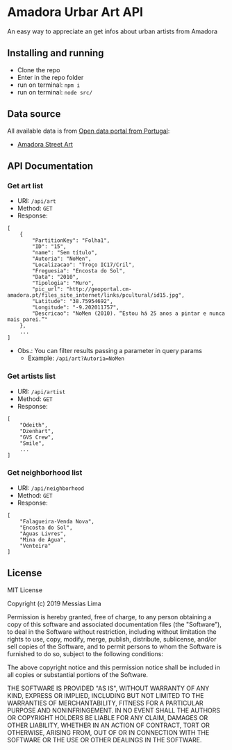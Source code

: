 # Amadora Urbar Art API
An easy way to appreciate an get infos about urban artists from Amadora

## Installing and running
- Clone the repo
- Enter in the repo folder
- run on terminal: `npm i`
- run on terminal: `node src/`

## Data source
All available data is from [Open data portal from Portugal](http://dados.gov.pt):
- [Amadora Street Art](https://dados.gov.pt/pt/reuses/amadora-street-art-open-source/)

## API Documentation

### Get art list
- URI: `/api/art`
- Method: `GET`
- Response: 
```
[
    {
        "PartitionKey": "Folha1",
        "ID": "15",
        "name": "Sem título",
        "Autoria": "NoMen",
        "Localizacao": "Troço IC17/Cril",
        "Freguesia": "Encosta do Sol",
        "Data": "2010",
        "Tipologia": "Muro",
        "pic_url": "http://geoportal.cm-amadora.pt/files_site_internet/links/pcultural/id15.jpg",
        "Latitude": "38.75954692",
        "Longitude": "-9.202011757",
        "Descricao": "NoMen (2010). “Estou há 25 anos a pintar e nunca mais parei.”"
    },
    ...
]
```
- Obs.: You can filter results passing a parameter in query params
    - Example: `/api/art?Autoria=NoMen`

### Get artists list
- URI: `/api/artist`
- Method: `GET`
- Response: 
```
[
    "Odeith",
    "Dzenhart",
    "GVS Crew",
    "Smile",
    ...
]
```
### Get neighborhood list
- URI: `/api/neighborhood`
- Method: `GET`
- Response: 
```
[
    "Falagueira-Venda Nova",
    "Encosta do Sol",
    "Águas Livres",
    "Mina de Água",
    "Venteira"
]
```

## License
MIT License

Copyright (c) 2019 Messias Lima

Permission is hereby granted, free of charge, to any person obtaining a copy
of this software and associated documentation files (the "Software"), to deal
in the Software without restriction, including without limitation the rights
to use, copy, modify, merge, publish, distribute, sublicense, and/or sell
copies of the Software, and to permit persons to whom the Software is
furnished to do so, subject to the following conditions:

The above copyright notice and this permission notice shall be included in all
copies or substantial portions of the Software.

THE SOFTWARE IS PROVIDED "AS IS", WITHOUT WARRANTY OF ANY KIND, EXPRESS OR
IMPLIED, INCLUDING BUT NOT LIMITED TO THE WARRANTIES OF MERCHANTABILITY,
FITNESS FOR A PARTICULAR PURPOSE AND NONINFRINGEMENT. IN NO EVENT SHALL THE
AUTHORS OR COPYRIGHT HOLDERS BE LIABLE FOR ANY CLAIM, DAMAGES OR OTHER
LIABILITY, WHETHER IN AN ACTION OF CONTRACT, TORT OR OTHERWISE, ARISING FROM,
OUT OF OR IN CONNECTION WITH THE SOFTWARE OR THE USE OR OTHER DEALINGS IN THE
SOFTWARE.
